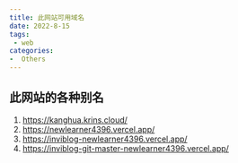 ```yaml
---
title: 此网站可用域名
date: 2022-8-15
tags:
 - web
categories:
-  Others
---
```

## 此网站的各种别名  

1. <https://kanghua.krins.cloud/>
2. <https://newlearner4396.vercel.app/>
3. <https://inviblog-newlearner4396.vercel.app/>
4. <https://inviblog-git-master-newlearner4396.vercel.app/>
